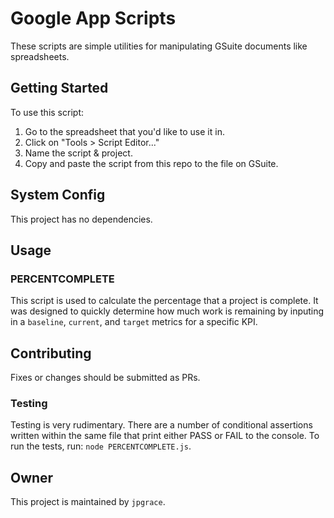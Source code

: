 # Google App Scripts #
These scripts are simple utilities for manipulating GSuite documents like spreadsheets.

## Getting Started ##

To use this script:

1. Go to the spreadsheet that you'd like to use it in.
2. Click on "Tools > Script Editor..."
3. Name the script & project.
4. Copy and paste the script from this repo to the file on GSuite.

## System Config ##

This project has no dependencies.

## Usage ###

### PERCENTCOMPLETE ###
This script is used to calculate the percentage that a project is complete. It was designed to quickly determine how much work is remaining by inputing in a `baseline`, `current`, and `target` metrics for a specific KPI.

## Contributing ##

Fixes or changes should be submitted as PRs.

### Testing ###

Testing is very rudimentary. There are a number of conditional assertions written within the same file that print either PASS or FAIL to the console. To run the tests, run: `node PERCENTCOMPLETE.js`.

## Owner ##

This project is maintained by `jpgrace`.
